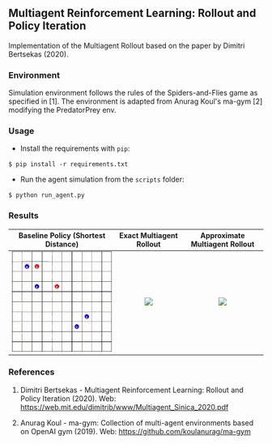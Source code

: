 ## Multiagent Reinforcement Learning: Rollout and Policy Iteration


Implementation of the Multiagent Rollout
based on the 
paper by Dimitri Bertsekas (2020).


### Environment

Simulation environment follows the rules of the Spiders-and-Flies game as 
specified in [1]. The environment is adapted from Anurag Koul's ma-gym [2] 
modifying the PredatorPrey env.


### Usage

- Install the requirements with `pip`:

```
$ pip install -r requirements.txt
```

- Run the agent simulation from the `scripts` folder:

```
$ python run_agent.py
```

### Results

Baseline Policy (Shortest Distance)        |  Exact Multiagent Rollout     | Approximate Multiagent Rollout     | 
:-------------------------:|:-------------------------:|:-------------------------:|
![](artifacts/baseline.gif)  |  ![](artifacts/dl_poisson.png) |![](artifacts/dl_poisson.png) |



### References

1. Dimitri Bertsekas - Multiagent Reinforcement Learning: Rollout and 
   Policy Iteration (2020).
   Web: https://web.mit.edu/dimitrib/www/Multiagent_Sinica_2020.pdf
   
2. Anurag Koul - ma-gym: Collection of multi-agent environments based 
   on OpenAI gym (2019). Web: https://github.com/koulanurag/ma-gym
   